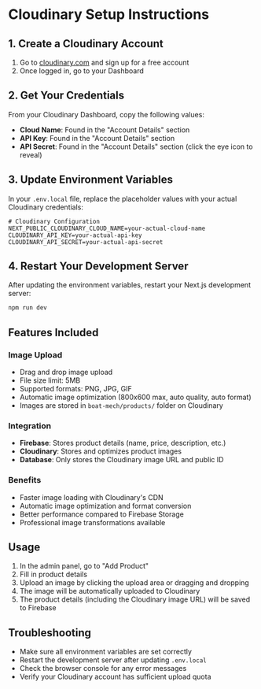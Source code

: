 # Cloudinary Setup Instructions

## 1. Create a Cloudinary Account
1. Go to [cloudinary.com](https://cloudinary.com) and sign up for a free account
2. Once logged in, go to your Dashboard

## 2. Get Your Credentials
From your Cloudinary Dashboard, copy the following values:
- **Cloud Name**: Found in the "Account Details" section
- **API Key**: Found in the "Account Details" section  
- **API Secret**: Found in the "Account Details" section (click the eye icon to reveal)

## 3. Update Environment Variables
In your `.env.local` file, replace the placeholder values with your actual Cloudinary credentials:

```env
# Cloudinary Configuration
NEXT_PUBLIC_CLOUDINARY_CLOUD_NAME=your-actual-cloud-name
CLOUDINARY_API_KEY=your-actual-api-key
CLOUDINARY_API_SECRET=your-actual-api-secret
```

## 4. Restart Your Development Server
After updating the environment variables, restart your Next.js development server:

```bash
npm run dev
```

## Features Included

### Image Upload
- Drag and drop image upload
- File size limit: 5MB
- Supported formats: PNG, JPG, GIF
- Automatic image optimization (800x600 max, auto quality, auto format)
- Images are stored in `boat-mech/products/` folder on Cloudinary

### Integration
- **Firebase**: Stores product details (name, price, description, etc.)
- **Cloudinary**: Stores and optimizes product images
- **Database**: Only stores the Cloudinary image URL and public ID

### Benefits
- Faster image loading with Cloudinary's CDN
- Automatic image optimization and format conversion
- Better performance compared to Firebase Storage
- Professional image transformations available

## Usage
1. In the admin panel, go to "Add Product"
2. Fill in product details
3. Upload an image by clicking the upload area or dragging and dropping
4. The image will be automatically uploaded to Cloudinary
5. The product details (including the Cloudinary image URL) will be saved to Firebase

## Troubleshooting
- Make sure all environment variables are set correctly
- Restart the development server after updating `.env.local`
- Check the browser console for any error messages
- Verify your Cloudinary account has sufficient upload quota
